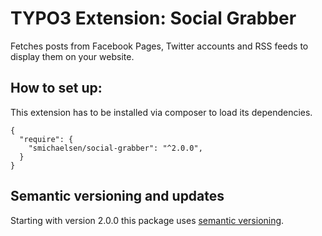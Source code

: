 # TYPO3 Extension: Social Grabber

Fetches posts from Facebook Pages, Twitter accounts and RSS feeds to display them on your website.

## How to set up:

This extension has to be installed via composer to load its dependencies.

````
{
  "require": {
    "smichaelsen/social-grabber": "^2.0.0",
  }
}
````

## Semantic versioning and updates

Starting with version 2.0.0 this package uses [semantic versioning](http://semver.org/).